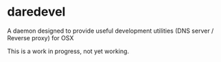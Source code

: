 # daredevel
A daemon designed to provide useful development utilities (DNS server / Reverse proxy) for OSX

This is a work in progress, not yet working.
